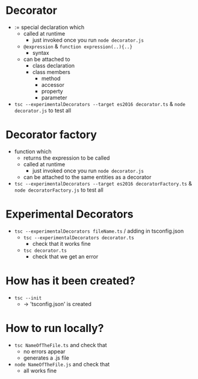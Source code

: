 # Decorator
* := special declaration which
  * called at runtime
    * just invoked once you run `node decorator.js`
  * `@expression` & `function expression(..){..}`
    * syntax
  * can be attached to
    * class declaration
    * class members
      * method
      * accessor
      * property
      * parameter
* `tsc --experimentalDecorators --target es2016 decorator.ts` & `node decorator.js` to test all

# Decorator factory
* function which 
  * returns the expression to be called
  * called at runtime
    * just invoked once you run `node decorator.js`
  * can be attached to the same entities as a decorator
* `tsc --experimentalDecorators --target es2016 decoratorFactory.ts` & `node decoratorFactory.js` to test all
  
# Experimental Decorators
* `tsc --experimentalDecorators fileName.ts` / adding in tsconfig.json
  * `tsc --experimentalDecorators decorator.ts` 
    * check that it works fine
  * `tsc decorator.ts`
    * check that we get an error

# How has it been created?
* `tsc --init`
  * -> 'tsconfig.json' is created

# How to run locally?
* `tsc NameOfTheFile.ts` and check that
  * no errors appear
  * generates a .js file
* `node NameOfTheFile.js` and check that
  * all works fine